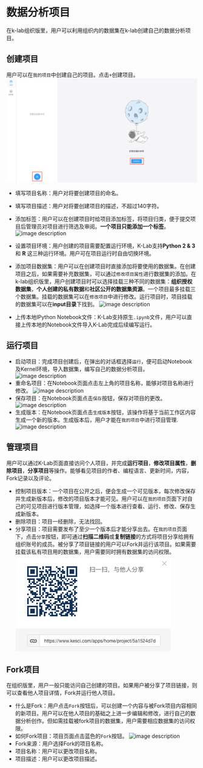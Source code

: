 # 数据分析项目
在k-lab组织版里，用户可以利用组织内的数据集在k-lab创建自己的数据分析项目。
## 创建项目
用户可以在`我的项目`中创建自己的项目。点击`+`创建项目。
 ![image description](image/page-project.png)
* 填写项目名称：用户对将要创建项目的命名。
* 填写项目描述：用户对将要创建项目的描述，不超过140字符。
* 添加标签：用户可以在创建项目时给项目添加标签，将项目归类，便于提交项目后管理员对项目进行筛选及审阅。**一个项目只能添加一个标签**。
 ![image description](image/label.png)

* 设置项目环境：用户创建的项目需要配置运行环境，K-Lab支持**Python 2 & 3** 和 **R** 这三种运行环境。用户可在项目运行时自由切换环境。
* 添加项目数据集：用户可以在创建项目时直接添加将要使用的数据集。在创建项目之后，如果需要补充数据集，可以通过`修改项目属性`进行数据集的添加。在k-lab组织版里，用户创建项目时可以选择挂载三种不同的数据集：**组织授权数据集**，**个人创建的私有数据**和**社区公开的数据集资源**。一个项目最多挂载三个数据集。挂载的数据集可以在`修改项目`中进行修改。运行项目时，项目挂载的数据集可以在**input目录**下找到。
  ![image description](image/choose-dataset.png)
* 上传本地IPython Notebook文件：K-Lab支持原生```.ipynb```文件，用户可以直接上传本地的Notebook文件导入K-Lab完成后续编写运行。



## 运行项目
* 启动项目：完成项目创建后，在弹出的对话框选择`运行`，便可启动Notebook及Kernel环境，导入数据集，编写自己的数据分析项目。
  ![image description](image/setup-success.png)
* 重命名项目：在Notebook页面点击左上角的项目名称，能够对项目名称进行修改。
  ![image description](image/name-of-project.png)
* 保存项目：在Notebook页面点击`保存`按钮，保存对项目的更改。
  ![image description](image/save.png)
* 生成版本：在Notebook页面点击`生成版本`按钮，该操作将基于当前工作区内容生成一个新的版本。生成版本后，用户才能在`我的项目`中进行项目管理.
  ![image description](image/new-version.png)

## 管理项目
用户可以通过K-Lab页面直接访问个人项目，并完成**运行项目**，**修改项目属性**，**删除项目**，**分享项目**等操作。能够看见项目的作者、编程语言、更新时间，内容，Fork记录以及评论。

* 控制项目版本：一个项目在公开之后，便会生成一个可见版本，每次修改保存并生成新版本后，修改的项目版本才能可见。用户可以在`我的项目`页面下对自己的可见项目进行版本管理，如选择一个版本进行查看、运行、修改、保存生成新版本。
* 删除项目：项目一经删除，无法找回。
* 分享项目：项目需要发布了至少一个版本后才能分享出去。在`我的项目`页面下，点击`分享`按钮，即可通过**扫描二维码**或**复制链接**的方式将项目分享给拥有组织账号的成员。被分享了项目链接的用户可以Fork并运行该项目。如果需要挂载该私有项目用的数据集，用户需要同时拥有数据集的访问权限。
  ![image description](image/scan-QR-code.png)

## Fork项目
在组织版里，用户一般只能访问自己创建的项目。如果用户被分享了项目链接，则可以查看他人项目详情，Fork并运行他人项目。
* 什么是Fork：用户点击`Fork`按钮后，可以创建一个内容与被Fork项目内容相同的新项目。用户可以在他人项目的基础之上进一步编辑和修改，进行自己的数据分析创作。但如需挂载被fork项目的数据集，用户需要相应数据集的访问权限。
* 如何Fork项目：项目页面点击蓝色的`Fork`按钮。
  ![image description](image/how-to-fork.png)
* Fork来源：用户选择Fork的项目名称。
* 项目名称：用户可以更改项目名称。
* 项目描述：用户可以更改项目描述。
